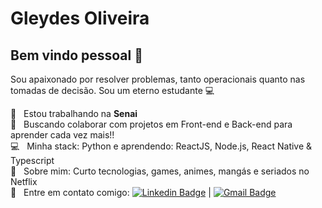 # Gleydes Oliveira

## Bem vindo pessoal 👋
Sou apaixonado por resolver problemas, tanto operacionais quanto nas tomadas de decisão.
Sou um eterno estudante :computer:

 :rocket:  &nbsp; Estou trabalhando na **Senai**
 <br/> :purple_heart: &nbsp; Buscando colaborar com projetos em Front-end e Back-end para aprender cada vez mais!!
  <br/> :computer: &nbsp; Minha stack: Python e aprendendo: ReactJS, Node.js, React Native & Typescript
 <br/> 💬  &nbsp; Sobre mim: Curto tecnologias, games, animes, mangás e seriados no Netflix
 <br/> :email: &nbsp; Entre em contato comigo: [![Linkedin Badge](https://img.shields.io/badge/-Gleydes-blue?style=flat-square&logo=Linkedin&logoColor=white&link=https://www.linkedin.com/in/gleydes-oliveira-a5035a31/)](https://www.linkedin.com/in/gleydes-oliveira-a5035a31/) 
| 
[![Gmail Badge](https://img.shields.io/badge/-barask@gmail.com-c14438?style=flat-square&logo=Gmail&logoColor=white&link=mailto:barask@gmail.com)](mailto:barask@gmail.com)

